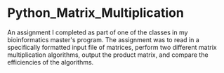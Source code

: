# Python_Matrix_Multiplication
An assignment I completed as part of one of the classes in my bioinformatics master's program. The assignment was to read in a specifically  formatted input file of matrices, perform two different matrix multiplication algorithms, output the product matrix, and compare the efficiencies of the algorithms. 
